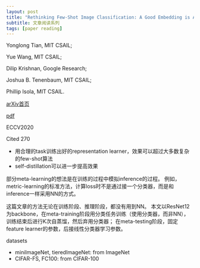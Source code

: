 ```yaml
---
layout: post
title: "Rethinking Few-Shot Image Classification: A Good Embedding is All You Need?"
subtitle: 文章阅读系列
tags: [paper reading]
---
```


Yonglong Tian, MIT CSAIL;

Yue Wang, MIT CSAIL;

Dilip Krishnan, Google Research;

Joshua B. Tenenbaum, MIT CSAIL;

Phillip Isola, MIT CSAIL.

[arXiv首页](https://arxiv.org/abs/2003.11539)

[pdf](https://arxiv.org/pdf/2003.11539.pdf)

ECCV2020

Cited 270

- 用合理的task训练出好的representation learner，效果可以超过大多数复杂的few-shot算法
- self-distillation可以进一步提高效果

部分meta-learning的想法是在训练的过程中模拟inference的过程。
例如，metric-learning的标准方法，计算loss时不是通过接一个分类器，而是和inference一样采用NN的方式。

这篇文章的方法无论在训练阶段、推理阶段，都没有用到NN。
本文以ResNet12为backbone，在meta-training阶段用分类任务训练（使用分类器，而非NN），训练结束后进行K次自蒸馏，然后弃用分类器；
在meta-testing阶段，固定feature learner的参数，后接线性分类器学习参数。

datasets
- miniImageNet, tieredImageNet: from ImageNet
- CIFAR-FS, FC100: from CIFAR-100